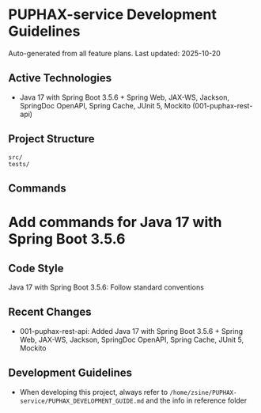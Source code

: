 # PUPHAX-service Development Guidelines

Auto-generated from all feature plans. Last updated: 2025-10-20

## Active Technologies
- Java 17 with Spring Boot 3.5.6 + Spring Web, JAX-WS, Jackson, SpringDoc OpenAPI, Spring Cache, JUnit 5, Mockito (001-puphax-rest-api)

## Project Structure
```
src/
tests/
```

## Commands
# Add commands for Java 17 with Spring Boot 3.5.6

## Code Style
Java 17 with Spring Boot 3.5.6: Follow standard conventions

## Recent Changes
- 001-puphax-rest-api: Added Java 17 with Spring Boot 3.5.6 + Spring Web, JAX-WS, Jackson, SpringDoc OpenAPI, Spring Cache, JUnit 5, Mockito

<!-- MANUAL ADDITIONS START -->
## Development Guidelines
- When developing this project, always refer to `/home/zsine/PUPHAX-service/PUPHAX_DEVELOPMENT_GUIDE.md` and the info in reference folder
<!-- MANUAL ADDITIONS END -->